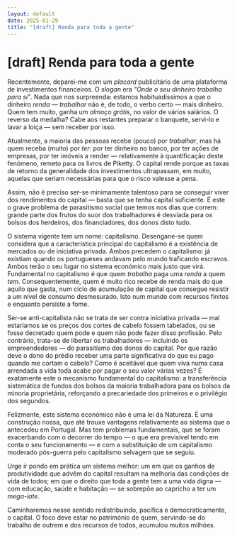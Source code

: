 ```yaml
---
layout: default
date: 2025-01-29
title: "[draft] Renda para toda a gente"
---
```

# [draft] Renda para toda a gente

Recentemente, deparei-me com um _placard_ publicitário de uma plataforma
de investimentos financeiros. O _slogan_ era _"Onde o seu dinheiro
trabalha para si"_. Nada que nos surpreenda: estamos habituadíssimos a
que o dinheiro _renda_ — _trabalhar_ não é, de todo, o verbo certo
— mais dinheiro. Quem tem muito, ganha um _almoço grátis_, no valor de vários salários.  O reverso da medalha? Cabe aos restantes preparar o banquete,
servi-lo e lavar a loiça — sem receber por isso.

Atualmente, a maioria das pessoas recebe (pouco) por _trabalhar_,
mas há quem receba (muito) por _ter_: por ter dinheiro no banco, por
ter ações de empresas, por ter imóveis a render — relativamente
à quantificação deste fenómeno, remeto para os livros de Piketty.
O capital rende porque as taxas de retorno da generalidade dos investimentos ultrapassam, em muito, aquelas que seriam necessárias para que o risco valesse a pena.

Assim, não é preciso ser-se minimamente talentoso para se conseguir viver dos
rendimentos do capital — basta que se tenha capital suficiente. 
 É este
o grave problema de parasitismo social que temos nos dias que correm:
grande parte dos frutos do suor dos trabalhadores é desviada para os
bolsos dos herdeiros, dos financiadores, dos donos disto tudo.

O sistema vigente tem um nome: capitalismo. Desengane-se quem considera
que a característica principal do capitalismo é a existência de
mercados ou de iniciativa privada. Ambos precedem o capitalismo:
já existiam quando os portugueses andavam pelo mundo traficando
escravos. Ambos terão o seu lugar no sistema económico mais justo que
virá. Fundamental no capitalismo é que quem _trabalha_ paga uma _renda_
a quem _tem_. Consequentemente, quem é muito rico recebe de renda mais do
que aquilo que gasta, num ciclo de acumulação de capital que consegue
resistir a um nível de consumo desmesurado. Isto num mundo com recursos
finitos e enquanto persiste a fome.

Ser-se anti-capitalista não se trata de ser contra iniciativa privada —
mal estaríamos se os preços dos cortes de cabelo fossem tabelados, ou se
fosse decretado quem pode e quem não pode fazer disso profissão. Pelo
contrário, trata-se de libertar os trabalhadores — incluindo os
empreendedores — do parasitismo dos donos do capital.  Por que razão
deve o dono do prédio receber uma parte significativa do que eu pago
quando me cortam o cabelo? Como é aceitável que quem viva numa casa
arrendada a vida toda acabe por pagar o seu valor várias vezes? É
exatamente este o mecanismo fundamental do capitalismo: a transferência
sistemática de fundos dos bolsos da maioria trabalhadora para os bolsos
da minoria proprietária, reforçando a precariedade dos primeiros e o
privilégio dos segundos.

Felizmente, este sistema económico não é uma lei da Natureza. É uma
construção nossa, que até trouxe vantagens relativamente ao sistema
que o antecedeu em Portugal. Mas tem problemas fundamentais, que se foram
exacerbando com o decorrer do tempo — o que era previsível tendo em
conta o seu funcionamento — e com a substituição de um capitalismo
moderado pós-guerra pelo capitalismo selvagem que se seguiu.

Urge ir pondo em prática um sistema melhor: um em que os ganhos de produtividade que advêm do capital resultam na melhoria das condições de vida de todos; em que o direito que toda a gente tem a uma vida digna — com educação, saúde e habitação — se sobrepõe ao capricho a ter um _mega-iate_. 

Caminharemos nesse sentido redistribuindo, pacífica e democraticamente, o capital. O foco deve estar no património de quem, servindo-se do trabalho de outrem e dos recursos de todos, acumulou muitos milhões.